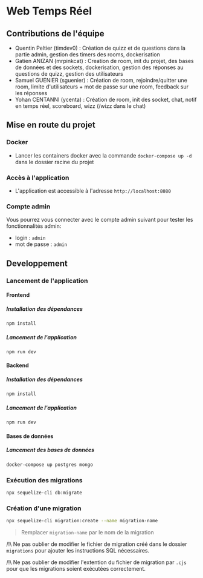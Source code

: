 # Web Temps Réel

## Contributions de l'équipe
- Quentin Peltier (timdev0) : Création de quizz et de questions dans la partie admin, gestion des timers des rooms, dockerisation
- Gatien ANIZAN (mrpinkcat) : Creation de room, init du projet, des bases de données et des sockets, dockerisation, gestion des réponses au questions de quizz, gestion des utilisateurs
- Samuel GUENIER (sguenier) : Création de room, rejoindre/quitter une room, limite d'utilisateurs + mot de passe sur une room, feedback sur les réponses
- Yohan CENTANNI (ycenta) : Création de room, init des socket, chat, notif en temps réel, scoreboard, wizz (/wizz dans le chat)

## Mise en route du projet

### Docker
- Lancer les containers docker avec la commande `docker-compose up -d` dans le dossier racine du projet

### Accès à l'application
- L'application est accessible à l'adresse `http://localhost:8080`

### Compte admin
Vous pourrez vous connecter avec le compte admin suivant pour tester les fonctionnalités admin:
- login : `admin`
- mot de passe : `admin`

## Developpement

### Lancement de l'application

#### Frontend

##### Installation des dépendances

```bash
npm install
```

##### Lancement de l'application

```bash
npm run dev
```

#### Backend

##### Installation des dépendances

```bash
npm install
```

##### Lancement de l'application

```bash
npm run dev
```

#### Bases de données

##### Lancement des bases de données

```bash
docker-compose up postgres mongo
```

### Exécution des migrations

```bash
npx sequelize-cli db:migrate
```

### Création d'une migration

```bash
npx sequelize-cli migration:create --name migration-name
```

> Remplacer `migration-name` par le nom de la migration

/!\ Ne pas oublier de modifier le fichier de migration créé dans le dossier `migrations` pour ajouter les instructions SQL nécessaires.

/!\ Ne pas oublier de modifier l'extention du fichier de migration par `.cjs` pour que les migrations soient exécutées correctement.
